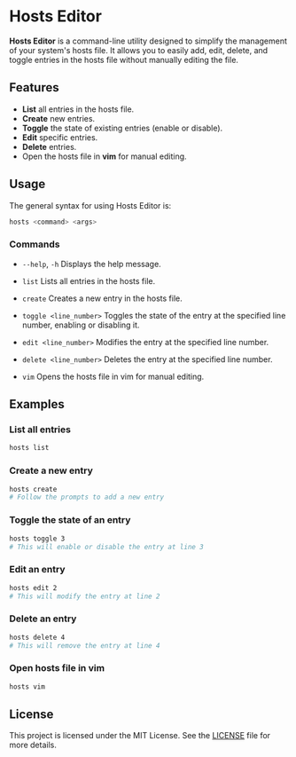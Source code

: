 # Hosts Editor

**Hosts Editor** is a command-line utility designed to simplify the management of your system's hosts file. It allows
you to easily add, edit, delete, and toggle entries in the hosts file without manually editing the file.

## Features

- **List** all entries in the hosts file.
- **Create** new entries.
- **Toggle** the state of existing entries (enable or disable).
- **Edit** specific entries.
- **Delete** entries.
- Open the hosts file in **vim** for manual editing.

## Usage

The general syntax for using Hosts Editor is:

```bash
hosts <command> <args>
```

### Commands

- `--help`, `-h`
  Displays the help message.

- `list`
  Lists all entries in the hosts file.

- `create`
  Creates a new entry in the hosts file.

- `toggle <line_number>`
  Toggles the state of the entry at the specified line number, enabling or disabling it.

- `edit <line_number>`
  Modifies the entry at the specified line number.

- `delete <line_number>`
  Deletes the entry at the specified line number.

- `vim`
  Opens the hosts file in vim for manual editing.

## Examples

### List all entries

```bash
hosts list
```

### Create a new entry

```bash
hosts create
# Follow the prompts to add a new entry
```

### Toggle the state of an entry

```bash
hosts toggle 3
# This will enable or disable the entry at line 3
```

### Edit an entry

```bash
hosts edit 2
# This will modify the entry at line 2
```

### Delete an entry

```bash
hosts delete 4
# This will remove the entry at line 4
```

### Open hosts file in vim

```bash
hosts vim
```

## License

This project is licensed under the MIT License. See the [LICENSE](license) file for more details.
